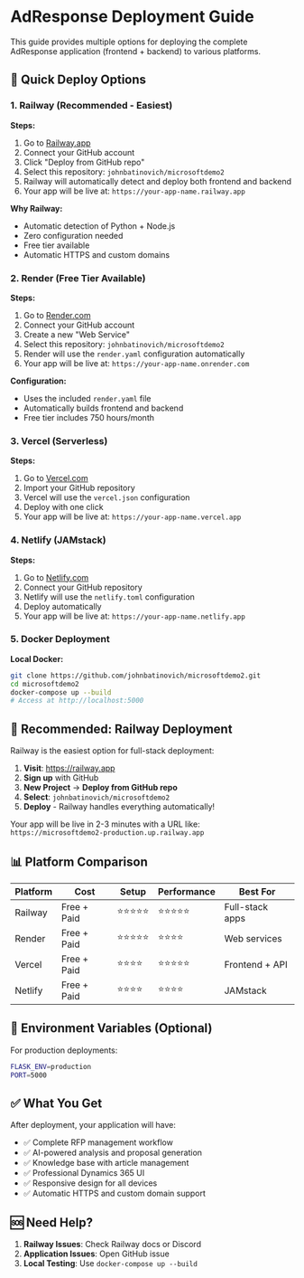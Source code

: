 # AdResponse Deployment Guide

This guide provides multiple options for deploying the complete AdResponse application (frontend + backend) to various platforms.

## 🚀 Quick Deploy Options

### 1. Railway (Recommended - Easiest)

**Steps:**
1. Go to [Railway.app](https://railway.app)
2. Connect your GitHub account
3. Click "Deploy from GitHub repo"
4. Select this repository: `johnbatinovich/microsoftdemo2`
5. Railway will automatically detect and deploy both frontend and backend
6. Your app will be live at: `https://your-app-name.railway.app`

**Why Railway:**
- Automatic detection of Python + Node.js
- Zero configuration needed
- Free tier available
- Automatic HTTPS and custom domains

### 2. Render (Free Tier Available)

**Steps:**
1. Go to [Render.com](https://render.com)
2. Connect your GitHub account
3. Create a new "Web Service"
4. Select this repository: `johnbatinovich/microsoftdemo2`
5. Render will use the `render.yaml` configuration automatically
6. Your app will be live at: `https://your-app-name.onrender.com`

**Configuration:**
- Uses the included `render.yaml` file
- Automatically builds frontend and backend
- Free tier includes 750 hours/month

### 3. Vercel (Serverless)

**Steps:**
1. Go to [Vercel.com](https://vercel.com)
2. Import your GitHub repository
3. Vercel will use the `vercel.json` configuration
4. Deploy with one click
5. Your app will be live at: `https://your-app-name.vercel.app`

### 4. Netlify (JAMstack)

**Steps:**
1. Go to [Netlify.com](https://netlify.com)
2. Connect your GitHub repository
3. Netlify will use the `netlify.toml` configuration
4. Deploy automatically
5. Your app will be live at: `https://your-app-name.netlify.app`

### 5. Docker Deployment

**Local Docker:**
```bash
git clone https://github.com/johnbatinovich/microsoftdemo2.git
cd microsoftdemo2
docker-compose up --build
# Access at http://localhost:5000
```

## 🎯 Recommended: Railway Deployment

Railway is the easiest option for full-stack deployment:

1. **Visit**: https://railway.app
2. **Sign up** with GitHub
3. **New Project** → **Deploy from GitHub repo**
4. **Select**: `johnbatinovich/microsoftdemo2`
5. **Deploy** - Railway handles everything automatically!

Your app will be live in 2-3 minutes with a URL like:
`https://microsoftdemo2-production.up.railway.app`

## 📊 Platform Comparison

| Platform | Cost | Setup | Performance | Best For |
|----------|------|-------|-------------|----------|
| Railway | Free + Paid | ⭐⭐⭐⭐⭐ | ⭐⭐⭐⭐⭐ | Full-stack apps |
| Render | Free + Paid | ⭐⭐⭐⭐⭐ | ⭐⭐⭐⭐ | Web services |
| Vercel | Free + Paid | ⭐⭐⭐⭐ | ⭐⭐⭐⭐⭐ | Frontend + API |
| Netlify | Free + Paid | ⭐⭐⭐⭐ | ⭐⭐⭐⭐ | JAMstack |

## 🔧 Environment Variables (Optional)

For production deployments:
```bash
FLASK_ENV=production
PORT=5000
```

## ✅ What You Get

After deployment, your application will have:
- ✅ Complete RFP management workflow
- ✅ AI-powered analysis and proposal generation  
- ✅ Knowledge base with article management
- ✅ Professional Dynamics 365 UI
- ✅ Responsive design for all devices
- ✅ Automatic HTTPS and custom domain support

## 🆘 Need Help?

1. **Railway Issues**: Check Railway docs or Discord
2. **Application Issues**: Open GitHub issue
3. **Local Testing**: Use `docker-compose up --build`
